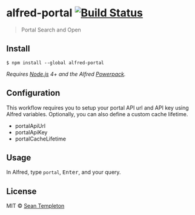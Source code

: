 # alfred-portal [![Build Status](https://travis-ci.org/LordZardeck/alfred-portal.svg?branch=master)](https://travis-ci.org/LordZardeck/alfred-portal)

> Portal Search and Open


## Install

```
$ npm install --global alfred-portal
```

*Requires [Node.js](https://nodejs.org) 4+ and the Alfred [Powerpack](https://www.alfredapp.com/powerpack/).*

## Configuration

This workflow requires you to setup your portal API url and API key using Alfred variables. Optionally, you can also define a custom cache lifetime.

- portalApiUrl
- portalApiKey
- portalCacheLifetime


## Usage

In Alfred, type `portal`, <kbd>Enter</kbd>, and your query.


## License

MIT © [Sean Templeton](https://templeton.io)

